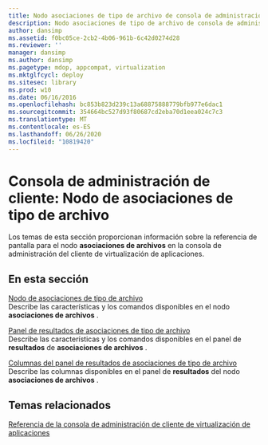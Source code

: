 ```yaml
---
title: Nodo asociaciones de tipo de archivo de consola de administración de cliente
description: Nodo asociaciones de tipo de archivo de consola de administración de cliente
author: dansimp
ms.assetid: f0bc05ce-2cb2-4b06-961b-6c42d0274d28
ms.reviewer: ''
manager: dansimp
ms.author: dansimp
ms.pagetype: mdop, appcompat, virtualization
ms.mktglfcycl: deploy
ms.sitesec: library
ms.prod: w10
ms.date: 06/16/2016
ms.openlocfilehash: bc853b823d239c13a68875888779bfb977e6dac1
ms.sourcegitcommit: 354664bc527d93f80687cd2eba70d1eea024c7c3
ms.translationtype: MT
ms.contentlocale: es-ES
ms.lasthandoff: 06/26/2020
ms.locfileid: "10819420"
---
```

# Consola de administración de cliente: Nodo de asociaciones de tipo de archivo


Los temas de esta sección proporcionan información sobre la referencia de pantalla para el nodo **asociaciones de archivos** en la consola de administración del cliente de virtualización de aplicaciones.

## En esta sección


<a href="" id="file-type-associations-node"></a>[Nodo de asociaciones de tipo de archivo](file-type-associations-node-client.md)  
Describe las características y los comandos disponibles en el nodo **asociaciones de archivos** .

<a href="" id="file-type-association-results-pane"></a>[Panel de resultados de asociaciones de tipo de archivo](file-type-association-results-pane.md)  
Describe las características y los comandos disponibles en el panel de **resultados** de **asociaciones de archivos** .

<a href="" id="file-type-association-results-pane-columns"></a>[Columnas del panel de resultados de asociaciones de tipo de archivo](file-type-association-results-pane-columns.md)  
Describe las columnas disponibles en el panel de **resultados** del nodo **asociaciones de archivos** .

## Temas relacionados


[Referencia de la consola de administración de cliente de virtualización de aplicaciones](application-virtualization-client-management-console-reference.md)

 

 





